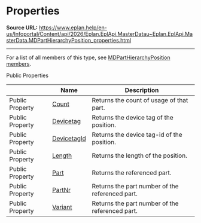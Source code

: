 # Properties

**Source URL:** https://www.eplan.help/en-us/Infoportal/Content/api/2026/Eplan.EplApi.MasterDatau~Eplan.EplApi.MasterData.MDPartHierarchyPosition_properties.html

---

For a list of all members of this type, see [MDPartHierarchyPosition members](Eplan.EplApi.MasterDatau~Eplan.EplApi.MasterData.MDPartHierarchyPosition_members.html).

Public Properties

|  | Name | Description |
| --- | --- | --- |
| Public Property | [Count](Eplan.EplApi.MasterDatau~Eplan.EplApi.MasterData.MDPartHierarchyPosition~Count.html) | Returns the count of usage of that part. |
| Public Property | [Devicetag](Eplan.EplApi.MasterDatau~Eplan.EplApi.MasterData.MDPartHierarchyPosition~Devicetag.html) | Returns the device tag of the position. |
| Public Property | [DevicetagId](Eplan.EplApi.MasterDatau~Eplan.EplApi.MasterData.MDPartHierarchyPosition~DevicetagId.html) | Returns the device tag-id of the position. |
| Public Property | [Length](Eplan.EplApi.MasterDatau~Eplan.EplApi.MasterData.MDPartHierarchyPosition~Length.html) | Returns the length of the position. |
| Public Property | [Part](Eplan.EplApi.MasterDatau~Eplan.EplApi.MasterData.MDPartHierarchyPosition~Part.html) | Returns the referenced part. |
| Public Property | [PartNr](Eplan.EplApi.MasterDatau~Eplan.EplApi.MasterData.MDPartHierarchyPosition~PartNr.html) | Returns the part number of the referenced part. |
| Public Property | [Variant](Eplan.EplApi.MasterDatau~Eplan.EplApi.MasterData.MDPartHierarchyPosition~Variant.html) | Returns the part number of the referenced part. |


